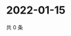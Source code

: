# 2022-01-15

共 0 条

<!-- BEGIN WEIBO -->
<!-- 最后更新时间 Sat Jan 15 2022 21:22:04 GMT+0800 (China Standard Time) -->

<!-- END WEIBO -->
